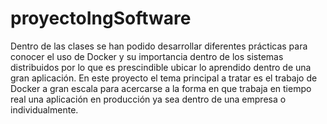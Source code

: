# proyectoIngSoftware


Dentro de las clases se han podido desarrollar diferentes prácticas para conocer el uso de Docker y su importancia dentro de los sistemas distribuidos por lo que es prescindible ubicar lo aprendido dentro de una gran aplicación. En este proyecto el tema principal a tratar es el trabajo de Docker a gran escala para acercarse a la forma en que trabaja en tiempo real una aplicación en producción ya sea dentro de una empresa o individualmente. 
